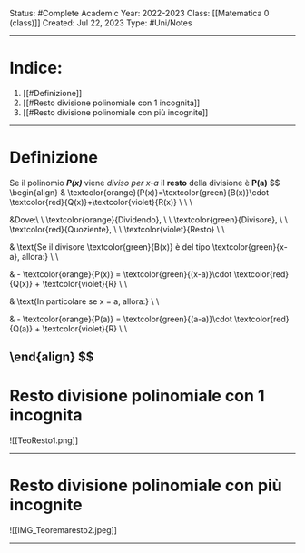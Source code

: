 Status: #Complete
Academic Year: 2022-2023
Class: [[Matematica 0 (class)]]
Created: Jul 22, 2023
Type: #Uni/Notes 

---
# Indice:
1. [[#Definizione]]
2. [[#Resto divisione polinomiale con 1 incognita]]
3. [[#Resto divisione polinomiale con più incognite]]

---
# Definizione
Se il polinomio ***P(x)*** viene *diviso per x-a* il **resto** della divisione è **P(a)**
$$
\begin{align} 
& \textcolor{orange}{P(x)}=\textcolor{green}{B(x)}\cdot \textcolor{red}{Q(x)}+\textcolor{violet}{R(x)} \\ \\ \\

&Dove:\ \  \textcolor{orange}{Dividendo}, \ \ \textcolor{green}{Divisore}, \ \ \textcolor{red}{Quoziente}, \ \ \textcolor{violet}{Resto}  \\ \\

& \text{Se il divisore \textcolor{green}{B(x)} è del tipo \textcolor{green}{x-a}, allora:} \\  \\

& - \textcolor{orange}{P(x)} = \textcolor{green}{(x-a)}\cdot \textcolor{red}{Q(x)} + \textcolor{violet}{R} \\ \\

& \text{In particolare se x = a, allora:} \\ \\

& - \textcolor{orange}{P(a)} = \textcolor{green}{(a-a)}\cdot \textcolor{red}{Q(a)} + \textcolor{violet}{R} \\ \\

\end{align}
$$
---
# Resto divisione polinomiale con 1 incognita

![[TeoResto1.png]]

---
# Resto divisione polinomiale con più incognite

![[IMG_Teoremaresto2.jpeg]]

---

